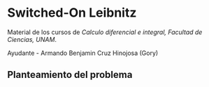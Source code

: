 # Switched-On Leibnitz 

Material de los cursos de *Calculo diferencial e integral, Facultad de Ciencias, UNAM*.

Ayudante - Armando Benjamin Cruz Hinojosa (Gory)

## Planteamiento del problema
